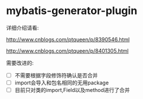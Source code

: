 # mybatis-generator-plugin
详细介绍请看:

http://www.cnblogs.com/ptqueen/p/8390546.html

http://www.cnblogs.com/ptqueen/p/8401305.html

需要改进的:

- [ ] 不需要根据字段修饰符确认是否合并
- [ ] import会导入和包名相同的无用package
- [ ] 目前只对类的import,Field以及method进行了合并
